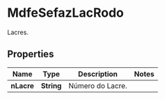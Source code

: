 

# MdfeSefazLacRodo

Lacres.

## Properties

| Name | Type | Description | Notes |
|------------ | ------------- | ------------- | -------------|
|**nLacre** | **String** | Número do Lacre. |  |



